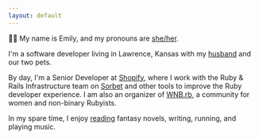 ```yaml
---
layout: default
---
```


👋🏻 My name is Emily, and my pronouns are [she/her](https://pronoun.is/she).

I'm a software developer living in Lawrence, Kansas with my [husband](https://jonsamp.dev) and our two pets.

By day, I'm a Senior Developer at [Shopify](https://shopify.engineering), where I work with the Ruby & Rails Infrastructure team on [Sorbet](https://sorbet.org/) and other tools to improve the Ruby developer experience. I am also an organizer of [WNB.rb](https://wnb-rb.dev), a community for women and non-binary Rubyists.

In my spare time, I enjoy [reading](https://app.thestorygraph.com/profile/emilysamp) fantasy novels, writing, running, and playing music.
